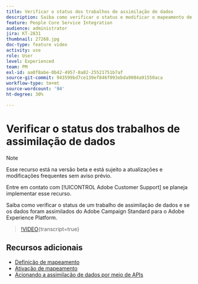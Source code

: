```yaml
---
title: Verificar o status dos trabalhos de assimilação de dados
description: Saiba como verificar o status e modificar o mapeamento de dados.
feature: People Core Service Integration
audience: administrator
jira: KT-2831
thumbnail: 27268.jpg
doc-type: feature video
activity: use
role: User
level: Experienced
team: PM
exl-id: aa0f8abe-0b42-4957-8a82-25521751b7af
source-git-commit: 943599bd7ce139ef846f093ebda9084a91550aca
workflow-type: tm+mt
source-wordcount: '94'
ht-degree: 30%

---
```


# Verificar o status dos trabalhos de assimilação de dados

>[!NOTE]
>
>Esse recurso está na versão beta e está sujeito a atualizações e modificações frequentes sem aviso prévio.
>
>Entre em contato com [!UICONTROL Adobe Customer Support] se planeja implementar esse recurso.

Saiba como verificar o status de um trabalho de assimilação de dados e se os dados foram assimilados do Adobe Campaign Standard para o Adobe Experience Platform.

>[!VIDEO](https://video.tv.adobe.com/v/27268?learn=on){transcript=true}

## Recursos adicionais

* [Definição de mapeamento](https://experienceleague.adobe.com/docs/campaign-standard/using/integrating-with-adobe-cloud/adobe-experience-platform/data-connector/aep-mapping-definition.html?lang=pt-BR)
* [Ativação de mapeamento](https://experienceleague.adobe.com/docs/campaign-standard/using/integrating-with-adobe-cloud/adobe-experience-platform/data-connector/aep-mapping-activation.html?lang=pt-BR)
* [Acionando a assimilação de dados por meio de APIs](https://experienceleague.adobe.com/docs/campaign-standard/using/integrating-with-adobe-cloud/adobe-experience-platform/data-connector/aep-triggering-data-ingestion.html?lang=pt-BR)
